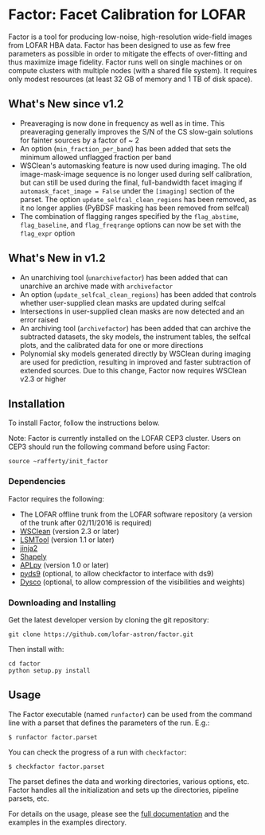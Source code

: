 Factor: Facet Calibration for LOFAR
===================================

Factor is a tool for producing low-noise, high-resolution wide-field images from
LOFAR HBA data. Factor has been designed to use as few free parameters as
possible in order to mitigate the effects of over-fitting and thus maximize
image fidelity. Factor runs well on single machines or on compute clusters with
multiple nodes (with a shared file system). It requires only modest resources
(at least 32 GB of memory and 1 TB of disk space).


What's New since v1.2
---------------------

* Preaveraging is now done in frequency as well as in time. This
preaveraging generally improves the S/N of the CS slow-gain solutions for
fainter sources by a factor of ~ 2
* An option (`min_fraction_per_band`) has been added that sets the
minimum allowed unflagged fraction per band
* WSClean's automasking feature is now used during imaging. The old
image-mask-image sequence is no longer used during self calibration, but can
still be used during the final, full-bandwidth facet imaging if
`automask_facet_image = False` under the `[imaging]` section of the parset. The
option `update_selfcal_clean_regions` has been removed, as it
no longer applies (PyBDSF masking has been removed from selfcal)
* The combination of flagging ranges specified by the `flag_abstime`,
`flag_baseline`, and `flag_freqrange` options can now be set with the
`flag_expr` option


What's New in v1.2
------------------

* An unarchiving tool (`unarchivefactor`) has been added that can unarchive an
archive made with `archivefactor`
* An option (`update_selfcal_clean_regions`) has been added that controls
whether user-supplied clean masks are updated during selfcal
* Intersections in user-supplied clean masks are now detected and an error raised
* An archiving tool (`archivefactor`) has been added that can archive the
subtracted datasets, the sky models, the instrument tables, the selfcal plots,
and the calibrated data for one or more directions
* Polynomial sky models generated directly by WSClean during imaging are used
for prediction, resulting in improved and faster subtraction of extended
sources. Due to this change, Factor now requires WSClean v2.3 or higher


Installation
------------

To install Factor, follow the instructions below.

Note: Factor is currently installed on the LOFAR CEP3 cluster. Users on CEP3
should run the following command before using Factor:

    source ~rafferty/init_factor


### Dependencies

Factor requires the following:

* The LOFAR offline trunk from the LOFAR software repository (a version of the trunk after 02/11/2016 is required)
* [WSClean](http://sourceforge.net/p/wsclean/wiki/Home) (version 2.3 or later)
* [LSMTool](https://github.com/darafferty/LSMTool) (version 1.1 or later)
* [jinja2](http://jinja.pocoo.org/docs/dev)
* [Shapely](https://github.com/Toblerity/Shapely)
* [APLpy](http://aplpy.github.io) (version 1.0 or later)
* [pyds9](https://github.com/ericmandel/pyds9) (optional, to allow checkfactor to interface with ds9)
* [Dysco](https://github.com/aroffringa/dysco) (optional, to allow compression of the visibilities and weights)

### Downloading and Installing

Get the latest developer version by cloning the git repository:

    git clone https://github.com/lofar-astron/factor.git

Then install with:

    cd factor
    python setup.py install


Usage
-----

The Factor executable (named `runfactor`) can be used from the command line with
a parset that defines the parameters of the run. E.g.:

    $ runfactor factor.parset

You can check the progress of a run with `checkfactor`:

    $ checkfactor factor.parset

The parset defines the data and working directories, various options, etc.
Factor handles all the initialization and sets up the directories, pipeline
parsets, etc.

For details on the usage, please see the [full documentation](http://www.astron.nl/citt/facet-doc/)
and the examples in the examples directory.
